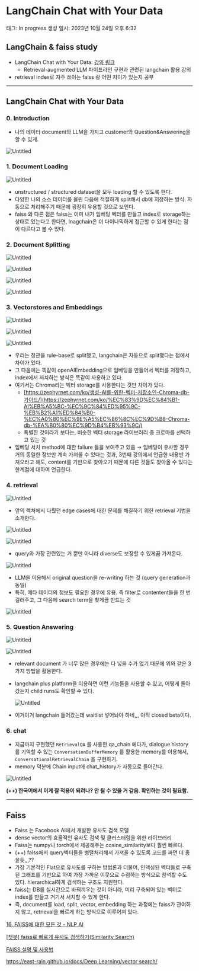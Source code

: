 # LangChain Chat with Your Data

태그: In progress
생성 일시: 2023년 10월 24일 오후 6:32

## LangChain & faiss study

- LangChain Chat with Your Data:  [강의 링크](https://learn.deeplearning.ai/langchain-chat-with-your-data/lesson/1/introduction)
    - Retrieval-augmented LLM 파이프라인 구현과 관련된 langchain 활용 강의
- retrieval index로 자주 쓰이는 faiss 랑 어떤 차이가 있는지 공부

---

## LangChain Chat with Your Data

### 0. Introduction

- 나의 데이터 document와 LLM을 가지고 customer와 Question&Answering을 할 수 있게.

![Untitled](LangChain%20Chat%20with%20Your%20Data%2059a010845cd2416a8d37f9a18880775f/Untitled.png)

### 1. Document Loading

![Untitled](LangChain%20Chat%20with%20Your%20Data%2059a010845cd2416a8d37f9a18880775f/Untitled%201.png)

- unstructured / structured dataset을 모두 loading 할 수 있도록 한다.
- 다양한 나의 소스 데이터를 올린 다음에 적절하게 split해서 db에 저장하는 방식. 자동으로 처리해주기 때문에 굉장히 유용할 것으로 보인다.
- faiss 와 다른 점은 faiss는 이미 내가 임베딩 벡터를 만들고 index로 storage하는 상태로 있는다고 한다면, lnagchain은 더 다이나믹하게 접근할 수 있게 한다는 점이 다르다고 볼 수 있다.

### 2. Document Splitting

![Untitled](LangChain%20Chat%20with%20Your%20Data%2059a010845cd2416a8d37f9a18880775f/Untitled%202.png)

![Untitled](LangChain%20Chat%20with%20Your%20Data%2059a010845cd2416a8d37f9a18880775f/Untitled%203.png)

![Untitled](LangChain%20Chat%20with%20Your%20Data%2059a010845cd2416a8d37f9a18880775f/Untitled%204.png)

![Untitled](LangChain%20Chat%20with%20Your%20Data%2059a010845cd2416a8d37f9a18880775f/Untitled%205.png)

### 3. Vectorstores and Embeddings

![Untitled](LangChain%20Chat%20with%20Your%20Data%2059a010845cd2416a8d37f9a18880775f/Untitled%206.png)

![Untitled](LangChain%20Chat%20with%20Your%20Data%2059a010845cd2416a8d37f9a18880775f/Untitled%207.png)

![Untitled](LangChain%20Chat%20with%20Your%20Data%2059a010845cd2416a8d37f9a18880775f/Untitled%208.png)

- 우리는 정관을 rule-base로 split했고, langchain은 자동으로 split했다는 점에서 차이가 있다.
- 그 다음에는 똑같이 openAIEmbedding으로 임베딩을 만들어서 벡터를 저장하고, index에서 서치하는 방식은 똑같이 사용하고 있다.
- 여기서는 Chroma라는 벡터 storage를 사용한다는 것만 차이가 있다.
    - [https://zephyrnet.com/ko/생성-AI를-위한-벡터-저장소인-Chroma-db-가이드/](https://zephyrnet.com/ko/%EC%83%9D%EC%84%B1-AI%EB%A5%BC-%EC%9C%84%ED%95%9C-%EB%B2%A1%ED%84%B0-%EC%A0%80%EC%9E%A5%EC%86%8C%EC%9D%B8-Chroma-db-%EA%B0%80%EC%9D%B4%EB%93%9C/)
    - 특별한 것이라기 보다는, 비슷한 벡터 storage 라이브러리 중 크로마를 선택하고 있는 것
- 임베딩 서치 method에 대한 failure 들을 보여주고 있음 → 임베딩이 유사할 경우 거의 동일한 정보만 계속 가져올 수 있다는 것과, 3번째 강의에서 언급한 내용만 가져오라고 해도, content를 기반으로 찾아오기 때문에 다른 것들도 찾아올 수 있다는 한계점에 대하여 언급한다.

### 4. retrieval

![Untitled](LangChain%20Chat%20with%20Your%20Data%2059a010845cd2416a8d37f9a18880775f/Untitled%209.png)

- 앞의 렉쳐에서 다뤘던 edge cases에 대한 문제를 해결하기 위한 retrieval 기법을 소개한다.

![Untitled](LangChain%20Chat%20with%20Your%20Data%2059a010845cd2416a8d37f9a18880775f/Untitled%2010.png)

![Untitled](LangChain%20Chat%20with%20Your%20Data%2059a010845cd2416a8d37f9a18880775f/Untitled%2011.png)

- query와 가장 관련있는 거 뿐만 아니라 diverse도 보장할 수 있게끔 가져온다.

![Untitled](LangChain%20Chat%20with%20Your%20Data%2059a010845cd2416a8d37f9a18880775f/Untitled%2012.png)

- LLM을 이용해서 original question을 re-writing 하는 것 (query generation과 동일)
- 특히, 메타 데이터의 정보도 필요한 경우에 유용. 즉 filter로 contentent들을 한 번 걸러주고, 그 다음에 search term을 찾게끔 만드는 것

![Untitled](LangChain%20Chat%20with%20Your%20Data%2059a010845cd2416a8d37f9a18880775f/Untitled%2013.png)

### 5. Question Answering

![Untitled](LangChain%20Chat%20with%20Your%20Data%2059a010845cd2416a8d37f9a18880775f/Untitled%2014.png)

![Untitled](LangChain%20Chat%20with%20Your%20Data%2059a010845cd2416a8d37f9a18880775f/Untitled%2015.png)

- relevant document 가 너무 많은 경우에는 다 넣을 수가 없기 때문에 위와 같은 3가지 방법을 활용한다.
- langchain plus platform을 이용하면 이런 기능들을 사용할 수 있고, 어떻게 돌아갔는지 child runs도 확인할 수 있다.
    
    ![Untitled](LangChain%20Chat%20with%20Your%20Data%2059a010845cd2416a8d37f9a18880775f/Untitled%2016.png)
    
- 이거이거 langchain 들어갔는데 waitlist 넣어놔야 하네,,, 아직 closed beta이다.

### 6. chat

- 지금까지 구현했던 `RetrievalQA` 를 사용한 qa_chain 에다가, dialogue history를 기억할 수 있는 `ConversationBufferMemory` 를 활용한 memory를 이용해서, `ConversationalRetrievalChain` 을 구현하기.
- memory 덕분에 Chain input에 chat_history가 자동으로 들어간다.

![Untitled](LangChain%20Chat%20with%20Your%20Data%2059a010845cd2416a8d37f9a18880775f/Untitled%2017.png)

**(++) 한국어에서 이게 잘 적용이 되려나? 안 될 수 있을 거 같음. 확인하는 것이 필요함.** 

---

## Faiss

- Faiss 는 Facebook AI에서 개발한 유사도 검색 모델
- dense vector의 효율적인 유사도 검색 및 클러스터링을 위한 라이브러리
- Faiss는 numpy나 torch에서 제공해주는 cosine_similarity보다 훨씬 빠르다.
- (++) faiss에서 query벡터들을 병렬처리해서 가져올 수 있도록 코드를 짜면 더 좋을듯,,,??
- 가장 기본적인 Flat으로 유사도를 구하는 방법론과 더불어, 인덱싱된 벡터들로 구축된 그래프를 기반으로 하여 가장 가까운 이웃으로 수렴하는 방식으로 참석할 수도 있다. hierarchical하게 검색하는 구조도 지원한다.
- faiss는 DB를 실시간으로 바꿔끼우는 것이 아니라, 미리 구축되어 있는 벡터로 index를 만들고 거기서 서치할 수 있게 한다.
- 즉, document를 load, split, vector, embedding 하는 과정에는 faiss가 관여하지 않고, retrieval을 빠르게 하는 방식으로 이루어져 있다.

[16. FAISS에 대한 모든 것 - NLP AI](https://dajeblog.co.kr/16-faiss에-대한-모든-것/)

[[챗봇] faiss로 빠르게 유사도 검색하기(Similarity Search)](https://acdongpgm.tistory.com/286)

[FAISS 설명 및 사용법](https://beausty23.tistory.com/203)

[https://east-rain.github.io/docs/Deep Learning/vector search/](https://east-rain.github.io/docs/Deep%20Learning/vector%20search/)